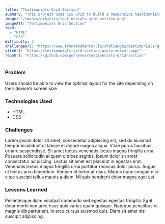 ```yaml
---
title: "Testimonials Grid Section"
summary: "This project uses CSS Grid to build a responsive testimonials component."
image: "/images/projects/testimonials-grid-section.png"
imageAlt: "Testimonials Grid Section"
tech:
  - "HTML"
  - "CSS"
difficulty: 2
challengeUrl: "https://www.frontendmentor.io/challenges/testimonials-grid-section-Nnw6J7Un7"
siteUrl: "https://testimonials-grid-section-azure.vercel.app/"
repoUrl: "https://github.com/gerhynes/testimonials-grid-section"
---
```


### Problem

Users should be able to view the optimal layout for the site depending on their device's screen size

### Technologies Used

- HTML
- CSS

### Challenges

Lorem ipsum dolor sit amet, consectetur adipiscing elit, sed do eiusmod tempor incididunt ut labore et dolore magna aliqua. Vitae purus faucibus ornare suspendisse. Sit amet luctus venenatis lectus magna fringilla urna. Posuere sollicitudin aliquam ultrices sagittis. Ipsum dolor sit amet consectetur adipiscing. Lectus sit amet est placerat in egestas erat. Venenatis lectus magna fringilla urna porttitor rhoncus dolor purus. Augue ut lectus arcu bibendum. Aenean et tortor at risus. Mauris nunc congue nisi vitae suscipit tellus mauris a diam. Mi quis hendrerit dolor magna eget est.

### Lessons Learned

Pellentesque diam volutpat commodo sed egestas egestas fringilla. Eget dolor morbi non arcu risus quis varius quam quisque. Natoque penatibus et magnis dis parturient. In arcu cursus euismod quis. Diam sit amet nisl suscipit adipiscing.
